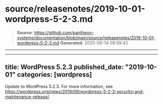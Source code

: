 # source/releasenotes/2019-10-01-wordpress-5-2-3.md

> **Source**: https://github.com/pantheon-systems/documentation/blob/main/source/releasenotes/2019-10-01-wordpress-5-2-3.md
> **Generated**: 2025-08-14 09:59:42

---

---
title: WordPress 5.2.3
published_date: "2019-10-01"
categories: [wordpress]
---
Update to WordPress 5.2.3. For more information, see https://wordpress.org/news/2019/09/wordpress-5-2-3-security-and-maintenance-release/.

